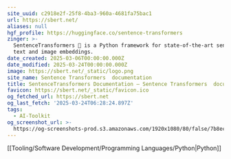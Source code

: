```yaml
---
site_uuid: c2918e2f-25f8-4ba3-960a-4681fa75bac1
url: https://sbert.net/
aliases: null
hgf_profile: https://huggingface.co/sentence-transformers
zinger: >-
  SentenceTransformers 🤗 is a Python framework for state-of-the-art sentence,
  text and image embeddings.
date_created: 2025-03-06T00:00:00.000Z
date_modified: 2025-03-24T00:00:00.000Z
image: https://sbert.net/_static/logo.png
site_name: Sentence Transformers  documentation
title: SentenceTransformers Documentation — Sentence Transformers  documentation
favicon: https://sbert.net/_static/favicon.ico
og_fetched_url: https://sbert.net
og_last_fetch: '2025-03-24T06:28:24.897Z'
tags:
  - AI-Toolkit
og_screenshot_url: >-
  https://og-screenshots-prod.s3.amazonaws.com/1920x1080/80/false/7b8ec5719183f7b06cb7c0fe4645c5c0ad7a2dfc790cdddd1e571972e4e74f9b.jpeg
---
```


[[Tooling/Software Development/Programming Languages/Python|Python]]
